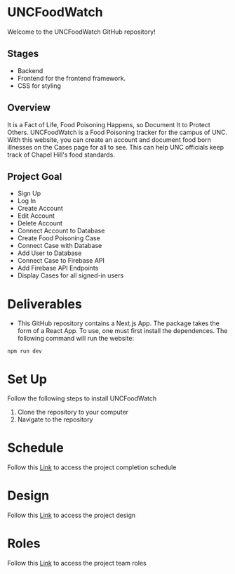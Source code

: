 # UNCFoodWatch

Welcome to the UNCFoodWatch GitHub repository!

## Stages

- Backend
- Frontend for the frontend framework.
- CSS for styling

## Overview

It is a Fact of Life, Food Poisoning Happens, so Document It to Protect Others. UNCFoodWatch is a Food Poisoning tracker for the campus of UNC. With this website, you can create an account and document food born illnesses on the Cases page for all to see. This can help UNC officials keep track of Chapel Hill's food standards. 

## Project Goal

- Sign Up 
- Log In
- Create Account 
- Edit Account
- Delete Account
- Connect Account to Database
- Create Food Poisoning Case
- Connect Case with Database
- Add User to Database
- Connect Case to Firebase API
- Add Firebase API Endpoints
- Display Cases for all signed-in users

# Deliverables

- This GitHub repository contains a Next.js App. The package takes the form of a React App. To use, one must first install the dependences. The following command will run the website: 

```
npm run dev
```
# Set Up

Follow the following steps to install UNCFoodWatch

1. Clone the repository to your computer 
2. Navigate to the repository

# Schedule

Follow this [Link](https://github.com/arogyadhakal/a99/blob/main/docs/planning/planning.md) to access the project completion schedule

# Design

Follow this [Link](https://github.com/arogyadhakal/a99/blob/main/docs/planning/design.md) to access the project design

# Roles

Follow this [Link](https://github.com/arogyadhakal/a99/blob/main/docs/roles.md) to access the project team roles
